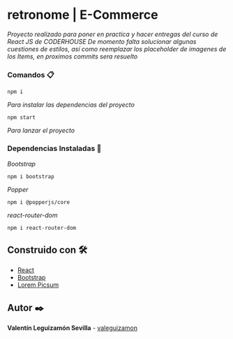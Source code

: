 # retronome | E-Commerce

_Proyecto realizado para poner en practica y hacer entregas del curso de React JS de CODERHOUSE_
_De momento falta solucionar algunas cuestiones de estilos, así como reemplazar los placeholder de imagenes de los Items, en proximos commits sera resuelto_


### Comandos 📋

```
npm i
```
_Para instalar las dependencias del proyecto_
```
npm start
```
_Para lanzar el proyecto_


### Dependencias Instaladas 🔧

_Bootstrap_

```
npm i bootstrap
```
_Popper_

```
npm i @popperjs/core
```
_react-router-dom_

```
npm i react-router-dom
```


## Construido con 🛠️

* [React](https://es.reactjs.org/)
* [Bootstrap](https://getbootstrap.com/)
* [Lorem Picsum](https://picsum.photos/)


## Autor ✒️

**Valentín Leguizamón Sevilla** - [valeguizamon](https://github.com/valeguizamon)
